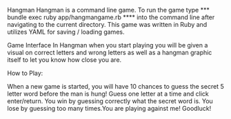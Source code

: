 Hangman
Hangman is a command line game. To run the game type *** bundle exec ruby app/hangmangame.rb **** into the command line after navigating to the current directory. This game was written in Ruby and utilizes YAML for saving / loading games.

Game Interface
In Hangman when you start playing you will be given a visual on correct letters and wrong letters as well as a hangman graphic itself to let you know how close you are.

How to Play:

When a new game is started, you will have 10 chances to guess the secret 5 letter word before the man is hung! Guess one letter at a time and click enter/return. You win by guessing correctly what the secret word is. You lose by guessing too many times.You are playing against me! Goodluck!